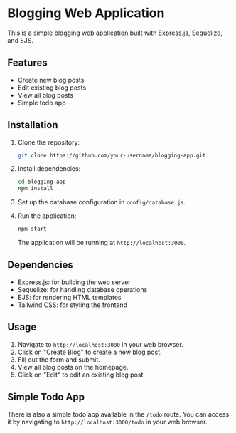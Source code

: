 # Blogging Web Application

This is a simple blogging web application built with Express.js, Sequelize, and EJS.

## Features

- Create new blog posts
- Edit existing blog posts
- View all blog posts
- Simple todo app

## Installation

1. Clone the repository:

   ```bash
   git clone https://github.com/your-username/blogging-app.git
   ```

2. Install dependencies:

   ```bash
   cd blogging-app
   npm install
   ```

3. Set up the database configuration in `config/database.js`.

4. Run the application:

   ```bash
   npm start
   ```

   The application will be running at `http://localhost:3000`.

## Dependencies

- Express.js: for building the web server
- Sequelize: for handling database operations
- EJS: for rendering HTML templates
- Tailwind CSS: for styling the frontend

## Usage

1. Navigate to `http://localhost:3000` in your web browser.
2. Click on "Create Blog" to create a new blog post.
3. Fill out the form and submit.
4. View all blog posts on the homepage.
5. Click on "Edit" to edit an existing blog post.

## Simple Todo App

There is also a simple todo app available in the `/todo` route. You can access it by navigating to `http://localhost:3000/todo` in your web browser.
